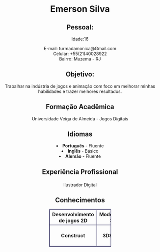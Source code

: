 
<!doctype html>
<html>
<head>
<title>Currículo Emerson Silva</title>
<style>
        body
table, th, td {
  border: 1px solid #343261;
}
</style>
</head>
<body>
<center><h1>Emerson Silva</h1></center>
<center><h2>Pessoal:</h2></center>
<center><p>Idade:16 <br/></center>
<center>E-mail: turmadamonica@Gmail.com<br/></center>
<center>Celular: +55(21)40028922<br/></center>
<center>Bairro: Muzema - RJ</p></center>
<center><h2>Objetivo:</h2></center>
<center><p>Trabalhar na indústria de jogos e animação com foco em melhorar minhas habilidades e trazer melhores resultados.</p><center>
  <center><h2>Formação Acadêmica</h2></center>
<center><p>Universidade Veiga de Almeida - Jogos Digitais</p></center>
<center><h2>Idiomas</h2></center>
<center><ol></center>
	<center><li><strong>Português</strong> - Fluente</li></center>
	<center><li><strong>Inglês</strong> - Básico</li></center>
        <center><li><strong>Alemão</strong> - Fluente</li></center>
<center></ol></center>
  <center><h2><p>Experiência Profissional</h2></center>
<center>Ilustrador Digital</P></center>
<center><h2>Conhecimentos</h2></center>
<table style="width:40%">
<tr>
	<center><th fontcolor="blue";>Desenvolvimento de jogos 2D</th></center>
	<center><th>Modelagem 3D</th></center>
	<center><th>Pacote Adobe</th></center>
        <center><th>Pacote de Desenho</th></center>
</tr>
<tr>
	<th>Construct</th>
	<th>3DS Max</th>
	<th>Photoshop e Ilusttrator</th>
        <th>FireAlphaca</th>
</tr>
  </body>
</html>
